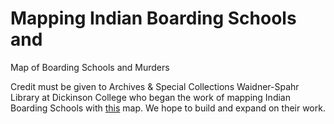 # Mapping Indian Boarding Schools and 
Map of Boarding Schools and Murders 




Credit must be given to Archives & Special Collections Waidner-Spahr Library at Dickinson College who began the work of mapping Indian Boarding Schools with [this](http://users.dickinson.edu/~rose/CISMapRenumbered.html) map. We hope to build and expand on their work. 
